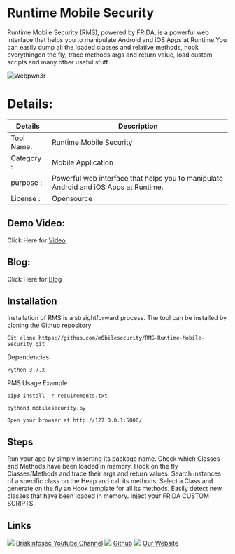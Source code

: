 Runtime Mobile Security
============
Runtime Mobile Security (RMS), powered by FRIDA, is a powerful web interface that helps you to manipulate Android and iOS Apps at Runtime.You can easily dump all the loaded classes and relative methods, hook everythingon the fly, trace methods args and return value, load custom scripts and many other useful stuff.




![Webpwn3r](https://briskinfosec.com//assets/tooloftheday/Copy_of_Briskinfosec_TOD_Latest_samples_180.jpg)

Details:
============
|  Details | Description   |
| ------------ | ------------ |
|Tool Name:| Runtime Mobile Security |
|Category :| Mobile Application|
|purpose  :| Powerful web interface that helps you to manipulate Android and iOS Apps at Runtime.  |
|License :| Opensource

Demo Video:
-----------------
Click Here for [Video](https://www.youtube.com/watch?v=f3tQfzz-MXM "Video")

Blog: 
--------------
Click Here for [Blog](https://briskinfosec.com/tooloftheday/toolofthedaydetail/Runtime-Mobile-Security "Blog")

Installation
----------------


Installation of RMS is a straightforward process. The tool can be installed by cloning the Github repository 

    Git clone https://github.com/m0bilesecurity/RMS-Runtime-Mobile-Security.git 
    
Dependencies  

    Python 3.7.X 

RMS Usage Example 

 

    pip3 install -r requirements.txt 

    python3 mobilesecurity.py 

    Open your browser at http://127.0.0.1:5000/ 

 

Steps
------------
Run your app by simply inserting its package name.
Check which Classes and Methods have been loaded in memory.
Hook on the fly Classes/Methods and trace their args and return values.
Search instances of a specific class on the Heap and call its methods.
Select a Class and generate on the fly an Hook template for all its methods.
Easily detect new classes that have been loaded in memory.
Inject your  FRIDA CUSTOM SCRIPTS.
    


     



Links
----------------
![ ](https://img.icons8.com/color/15/000000/youtube-play.png) [Briskinfosec Youtube Channel](https://www.youtube.com/channel/UCcPmqqYETcO_7-6p_uUsF1w "Briskinfosec Youtube Channel")
 ![ ](https://img.icons8.com/glyph-neue/15/000000/github.png) [Github](https://github.com/briskinfosec "Github") 
![ ](https://img.icons8.com/ios/15/000000/internet--v2.png) [Our Website](https://www.briskinfosec.com/ "Our Website")
